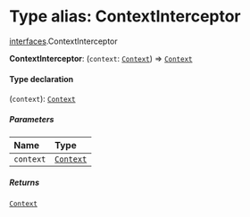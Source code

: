 # Type alias: ContextInterceptor

[interfaces](/en/auto-docs/fixed-layout-editor/modules/interfaces.md).ContextInterceptor

**ContextInterceptor**: (`context`: [`Context`](/en/auto-docs/fixed-layout-editor/interfaces/interfaces.Context.md)) => [`Context`](/en/auto-docs/fixed-layout-editor/interfaces/interfaces.Context.md)

#### Type declaration

(`context`): [`Context`](/en/auto-docs/fixed-layout-editor/interfaces/interfaces.Context.md)

##### Parameters

| Name | Type |
| :------ | :------ |
| `context` | [`Context`](/en/auto-docs/fixed-layout-editor/interfaces/interfaces.Context.md) |

##### Returns

[`Context`](/en/auto-docs/fixed-layout-editor/interfaces/interfaces.Context.md)
